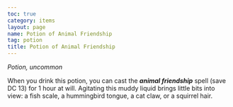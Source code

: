 ```yaml
---
toc: true
category: items
layout: page
name: Potion of Animal Friendship
tag: potion
title: Potion of Animal Friendship 
---
```

_Potion, uncommon_ 

When you drink this potion, you can cast the **_animal friendship_** spell (save DC 13) for 1 hour at will. Agitating this muddy liquid brings little bits into view: a fish scale, a hummingbird tongue, a cat claw, or a squirrel hair. 